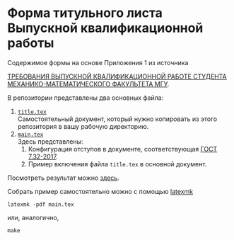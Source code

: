 # Форма титульного листа Выпускной квалификационной работы

Содержимое формы на основе Приложения 1 из источника

[ТРЕБОВАНИЯ ВЫПУСКНОЙ КВАЛИФИКАЦИОННОЙ РАБОТЕ СТУДЕНТА МЕХАНИКО-МАТЕМАТИЧЕСКОГО ФАКУЛЬТЕТА МГУ](https://math.msu.ru/sites/default/files/trebovaniya_k_vkr_0.pdf).

В репозитории представлены два основных файла:
1. [`title.tex`](./title.tex) \
   Самостоятельный документ, который нужно копировать из этого репозитория в вашу рабочую директорию. 
2. [`main.tex`](./main.tex) \
   Здесь представлены:
   1. Конфигурация отступов в документе, соответствующая [ГОСТ 7.32-2017](https:///protect.gost.ru/document.aspx?control=7&id=218998).
   2. Пример включения файла `title.tex` в основной документ.

Посмотреть результат можно [здесь](https://github.com/SherAndrei/msu_grad_paper_title_form/releases).

Собрать пример самостоятельно можно с помощью [latexmk](https://mgeier.github.io/latexmk.html)
```
latexmk -pdf main.tex
```
или, аналогично,
```
make
```

